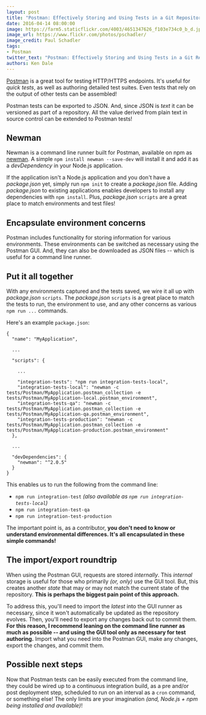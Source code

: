 ```yaml
---
layout: post
title: "Postman: Effectively Storing and Using Tests in a Git Repository"
date: 2016-04-14 08:00:00
image: https://farm5.staticflickr.com/4003/4651347626_f103e734c0_b_d.jpg
image_url: https://www.flickr.com/photos/pschadler/
image_credit: Paul Schadler
tags:
- Postman
twitter_text: "Postman: Effectively Storing and Using Tests in a Git Repository"
authors: Ken Dale
---
```


[Postman](https://www.getpostman.com/) is a great tool for testing HTTP/HTTPS endpoints. It's useful for *quick tests*, as well as authoring detailed test suites. Even tests that rely on the output of other tests can be assembled!

Postman tests can be exported to JSON. And, since JSON is *text* it can be versioned as part of a repository. All the value derived from plain text in source control can be extended to Postman tests!

## Newman

Newman is a command line runner built for Postman, available on npm as [newman](https://www.npmjs.com/package/newman). A simple `npm install newman --save-dev` will install it and add it as a *devDependency* in your Node.js application.

If the application isn't a Node.js application and you don't have a *package.json* yet, simply run `npm init` to create a *package.json* file. Adding *package.json* to existing applications enables developers to install any dependencies with `npm install`. Plus, *package.json* `scripts` are a great place to match environments and test files!

## Encapsulate environment concerns

Postman includes functionality for storing information for various environments. These environments can be switched as necessary using the Postman GUI. And, they can also be downloaded as JSON files -- which is useful for a command line runner.

## Put it all together

With any environments captured and the tests saved, we wire it all up with *package.json* `scripts`. The *package.json* `scripts` is a great place to match the tests to run, the environment to use, and any other concerns as various `npm run ...` commands.

Here's an example `package.json`:

```
{
  "name": "MyApplication",

  ...

  "scripts": {

    ...

    "integration-tests": "npm run integration-tests-local",
    "integration-tests-local": "newman -c tests/Postman/MyApplication.postman_collection -e tests/Postman/MyApplication-local.postman_environment",
    "integration-tests-qa": "newman -c tests/Postman/MyApplication.postman_collection -e tests/Postman/MyApplication-qa.postman_environment",
    "integration-tests-production": "newman -c tests/Postman/MyApplication.postman_collection -e tests/Postman/MyApplication-production.postman_environment"
  },

  ...

  "devDependencies": {
    "newman": "^2.0.5"
  }
}
```

This enables us to run the following from the command line:

- `npm run integration-test` *(also available as `npm run integration-tests-local`)*
- `npm run integration-test-qa`
- `npm run integration-test-production`

The important point is, as a contributor, **you don't need to know or understand environmental differences. It's all encapsulated in these simple commands!**

## The import/export roundtrip

When using the Postman GUI, requests are stored *internally*. This *internal* storage is useful for those who primarily *(or, only)* use the GUI tool. But, this creates another *state* that may or may not match the current state of the repository. **This is perhaps the biggest pain point of this approach.**

To address this, you'll need to import the *latest* into the GUI runner as necessary, since it won't automatically be updated as the repository evolves. Then, you'll need to export any changes back out to commit them. **For this reason, I recommend leaning on the command line runner as much as possible -- and using the GUI tool only as necessary for test authoring.** Import what you need into the Postman GUI, make any changes, export the changes, and commit them.

## Possible next steps

Now that Postman tests can be easily executed from the command line, they could be wired up to a continuous integration build, as a pre and/or post deployment step, scheduled to run on an interval as a `cron` command, or something else! The only limits are your imagination *(and, Node.js + npm being installed and available)*!
